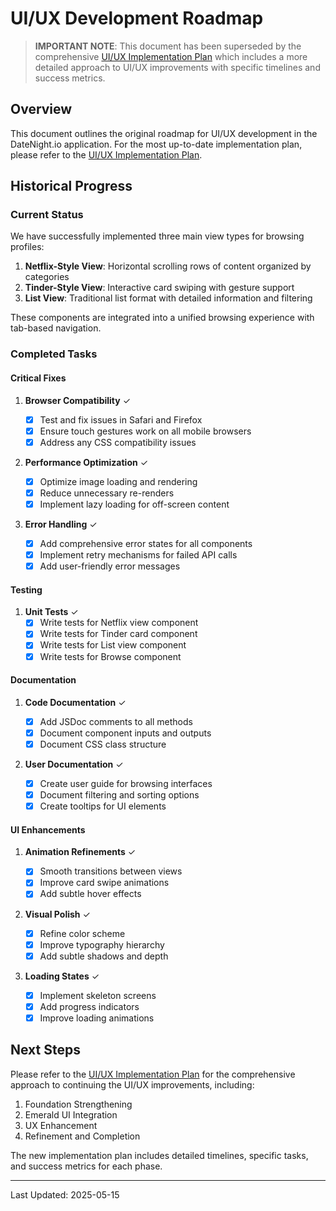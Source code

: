 # UI/UX Development Roadmap

> **IMPORTANT NOTE**: This document has been superseded by the comprehensive [UI/UX Implementation Plan](/Users/oivindlund/date-night-app/docs/ui-ux-implementation-plan.md) which includes a more detailed approach to UI/UX improvements with specific timelines and success metrics.

## Overview

This document outlines the original roadmap for UI/UX development in the DateNight.io application. For the most up-to-date implementation plan, please refer to the [UI/UX Implementation Plan](/Users/oivindlund/date-night-app/docs/ui-ux-implementation-plan.md).

## Historical Progress

### Current Status

We have successfully implemented three main view types for browsing profiles:

1. **Netflix-Style View**: Horizontal scrolling rows of content organized by categories
2. **Tinder-Style View**: Interactive card swiping with gesture support
3. **List View**: Traditional list format with detailed information and filtering

These components are integrated into a unified browsing experience with tab-based navigation.

### Completed Tasks

#### Critical Fixes

1. **Browser Compatibility** ✓

   - [x] Test and fix issues in Safari and Firefox
   - [x] Ensure touch gestures work on all mobile browsers
   - [x] Address any CSS compatibility issues

2. **Performance Optimization** ✓

   - [x] Optimize image loading and rendering
   - [x] Reduce unnecessary re-renders
   - [x] Implement lazy loading for off-screen content

3. **Error Handling** ✓
   - [x] Add comprehensive error states for all components
   - [x] Implement retry mechanisms for failed API calls
   - [x] Add user-friendly error messages

#### Testing

1. **Unit Tests** ✓
   - [x] Write tests for Netflix view component
   - [x] Write tests for Tinder card component
   - [x] Write tests for List view component
   - [x] Write tests for Browse component

#### Documentation

1. **Code Documentation** ✓

   - [x] Add JSDoc comments to all methods
   - [x] Document component inputs and outputs
   - [x] Document CSS class structure

2. **User Documentation** ✓
   - [x] Create user guide for browsing interfaces
   - [x] Document filtering and sorting options
   - [x] Create tooltips for UI elements

#### UI Enhancements

1. **Animation Refinements** ✓

   - [x] Smooth transitions between views
   - [x] Improve card swipe animations
   - [x] Add subtle hover effects

2. **Visual Polish** ✓

   - [x] Refine color scheme
   - [x] Improve typography hierarchy
   - [x] Add subtle shadows and depth

3. **Loading States** ✓
   - [x] Implement skeleton screens
   - [x] Add progress indicators
   - [x] Improve loading animations

## Next Steps

Please refer to the [UI/UX Implementation Plan](/Users/oivindlund/date-night-app/docs/ui-ux-implementation-plan.md) for the comprehensive approach to continuing the UI/UX improvements, including:

1. Foundation Strengthening
2. Emerald UI Integration
3. UX Enhancement
4. Refinement and Completion

The new implementation plan includes detailed timelines, specific tasks, and success metrics for each phase.

---

Last Updated: 2025-05-15

